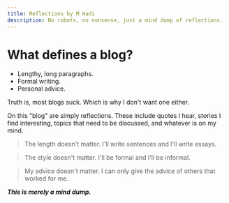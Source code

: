 ```yaml
---
title: Reflections by M Hadi
description: No robots, no nonsense, just a mind dump of reflections.
---
```


# What defines a blog?

- Lengthy, long paragraphs.
- Formal writing.
- Personal advice.

Truth is, most blogs suck. Which is why I don't want one either.

On this "blog" are simply reflections. These include quotes I hear, stories I find interesting, topics that need to be discussed, and whatever is on my mind.

> The length doesn't matter. 
I'll write sentences and I'll write essays.

> The style doesn't matter. 
I'll be formal and I'll be informal.

> My advice doesn't matter. 
I can only give the advice of others that worked for me.

***This is merely a mind dump.***